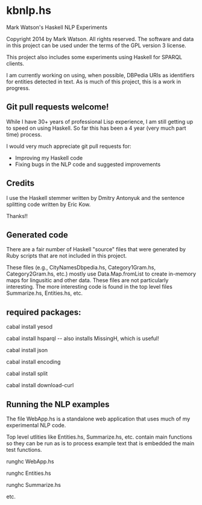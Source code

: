 kbnlp.hs
========

Mark Watson's Haskell NLP Experiments

Copyright 2014 by Mark Watson. All rights reserved. The software and data in this project can be used under the terms of the GPL version 3 license.

This project also includes some experiments using Haskell for SPARQL clients.

I am currently working on using, when possible, DBPedia URIs as identifiers for entities detected in text. As is much of this project, this is a work in progress.

## Git pull requests welcome!

While I have 30+ years of professional Lisp experience, I am still getting up to speed on using Haskell. So far this has been a 4 year (very much part time) process.

I would very much appreciate git pull requests for:

- Improving my Haskell code
- Fixing bugs in the NLP code and suggested improvements

## Credits

I use the Haskell stemmer written by Dmitry Antonyuk and the sentence splitting code written by Eric Kow.

Thanks!!

## Generated code

There are a fair number of Haskell "source" files that were generated by Ruby scripts that are not included in this project.

These files (e.g., CityNamesDbpedia.hs, Category1Gram.hs, Category2Gram.hs, etc.) mostly use Data.Map.fromList to create in-memory maps for lingusitic and other data. These files are not particularly interesting. The more interesting code is found in the top level files Summarize.hs, Entities.hs, etc.

## required packages:

cabal install yesod

cabal install hsparql   -- also installs MissingH, which is useful!

cabal install json

cabal install encoding

cabal install split

cabal install download-curl

## Running the NLP examples

The file WebApp.hs is a standalone web application that uses much of my experimental NLP code.

Top level utlities like Entities.hs, Summarize.hs, etc. contain main functions so they can be run as is to process example text that is embedded the main test functions.

runghc WebApp.hs

runghc Entities.hs

runghc Summarize.hs

etc.
